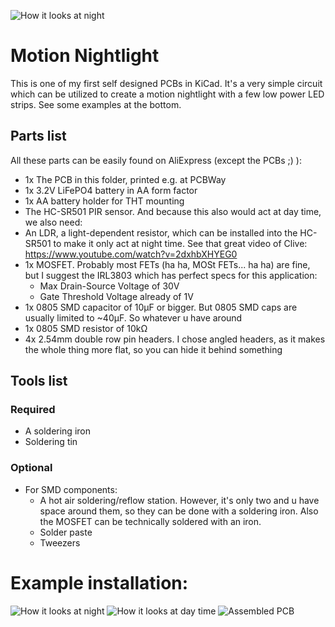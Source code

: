 ![How it looks at night](https://github.com/ezcGman/motion-nightlight-pcb/blob/master/pictures/MotionNightlight.png?raw=true)

# Motion Nightlight
This is one of my first self designed PCBs in KiCad. It's a very simple circuit which can be utilized to create a motion nightlight with a few low power LED strips. See some examples at the bottom.

## Parts list
All these parts can be easily found on AliExpress (except the PCBs ;) ):

- 1x The PCB in this folder, printed e.g. at PCBWay
- 1x 3.2V LiFePO4 battery in AA form factor
- 1x AA battery holder for THT mounting
- The HC-SR501 PIR sensor. And because this also would act at day time, we also need:
- An LDR, a light-dependent resistor, which can be installed into the HC-SR501 to make it only act at night time. See that great video of Clive: https://www.youtube.com/watch?v=2dxhbXHYEG0
- 1x MOSFET. Probably most FETs (ha ha, MOSt FETs... ha ha) are fine, but I suggest the IRL3803 which has perfect specs for this application:
  - Max Drain-Source Voltage of 30V
  - Gate Threshold Voltage already of 1V
- 1x 0805 SMD capacitor of 10µF or bigger. But 0805 SMD caps are usually limited to ~40µF. So whatever u have around
- 1x 0805 SMD resistor of 10kΩ
- 4x 2.54mm double row pin headers. I chose angled headers, as it makes the whole thing more flat, so you can hide it behind something

## Tools list
### Required
- A soldering iron
- Soldering tin

### Optional
- For SMD components:
  - A hot air soldering/reflow station. However, it's only two and u have space around them, so they can be done with a soldering iron. Also the MOSFET can be technically soldered with an iron.
  - Solder paste
  - Tweezers

# Example installation:
![How it looks at night](https://github.com/ezcGman/motion-nightlight-pcb/blob/master/pictures/MotionNightlight-ExampleApplication-Night.jpg?raw=true)
![How it looks at day time](https://github.com/ezcGman/motion-nightlight-pcb/blob/master/pictures/MotionNightlight-ExampleApplication-Day.jpg?raw=true)
![Assembled PCB](https://github.com/ezcGman/motion-nightlight-pcb/blob/master/pictures/MotionNightlight-ExampleApplication-PCB.jpg?raw=true)
